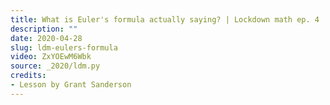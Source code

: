 ```yaml
---
title: What is Euler's formula actually saying? | Lockdown math ep. 4
description: ""
date: 2020-04-28
slug: ldm-eulers-formula
video: ZxYOEwM6Wbk
source: _2020/ldm.py
credits:
- Lesson by Grant Sanderson
---
```

